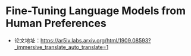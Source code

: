 # Fine-Tuning Language Models from Human Preferences
- 论文地址：https://ar5iv.labs.arxiv.org/html/1909.08593?_immersive_translate_auto_translate=1
